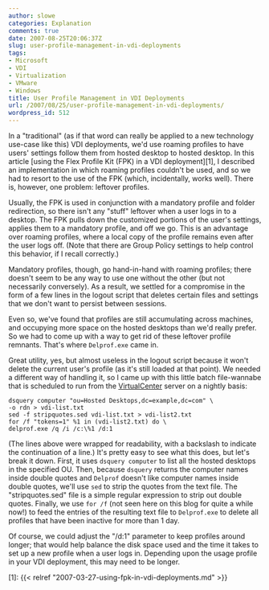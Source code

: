 ```yaml
---
author: slowe
categories: Explanation
comments: true
date: 2007-08-25T20:06:37Z
slug: user-profile-management-in-vdi-deployments
tags:
- Microsoft
- VDI
- Virtualization
- VMware
- Windows
title: User Profile Management in VDI Deployments
url: /2007/08/25/user-profile-management-in-vdi-deployments/
wordpress_id: 512
---
```


In a "traditional" (as if that word can really be applied to a new technology use-case like this) VDI deployments, we'd use roaming profiles to have users' settings follow them from hosted desktop to hosted desktop. In this article [using the Flex Profile Kit (FPK) in a VDI deployment][1], I described an implementation in which roaming profiles couldn't be used, and so we had to resort to the use of the FPK (which, incidentally, works well). There is, however, one problem: leftover profiles.

Usually, the FPK is used in conjunction with a mandatory profile and folder redirection, so there isn't any "stuff" leftover when a user logs in to a desktop. The FPK pulls down the customized portions of the user's settings, applies them to a mandatory profile, and off we go. This is an advantage over roaming profiles, where a local copy of the profile remains even after the user logs off. (Note that there are Group Policy settings to help control this behavior, if I recall correctly.)

Mandatory profiles, though, go hand-in-hand with roaming profiles; there doesn't seem to be any way to use one without the other (but not necessarily conversely). As a result, we settled for a compromise in the form of a few lines in the logout script that deletes certain files and settings that we don't want to persist between sessions.

Even so, we've found that profiles are still accumulating across machines, and occupying more space on the hosted desktops than we'd really prefer. So we had to come up with a way to get rid of these leftover profile remnants. That's where `Delprof.exe` came in.

Great utility, yes, but almost useless in the logout script because it won't delete the current user's profile (as it's still loaded at that point). We needed a different way of handling it, so I came up with this little batch file-wannabe that is scheduled to run from the [VirtualCenter](http://www.vmware.com/products/vi/vc/) server on a nightly basis:

```shell
dsquery computer "ou=Hosted Desktops,dc=example,dc=com" \
-o rdn > vdi-list.txt
sed -f stripquotes.sed vdi-list.txt > vdi-list2.txt
for /f "tokens=1" %1 in (vdi-list2.txt) do \
delprof.exe /q /i /c:\%1 /d:1
```

(The lines above were wrapped for readability, with a backslash to indicate the continuation of a line.) It's pretty easy to see what this does, but let's break it down. First, it uses `dsquery computer` to list all the hosted desktops in the specified OU. Then, because `dsquery` returns the computer names inside double quotes and `Delprof` doesn't like computer names inside double quotes, we'll use `sed` to strip the quotes from the text file. The "stripquotes.sed" file is a simple regular expression to strip out double quotes. Finally, we use `for /f` (not seen here on this blog for quite a while now!) to feed the entries of the resulting text file to `Delprof.exe` to delete all profiles that have been inactive for more than 1 day.

Of course, we could adjust the "/d:1" parameter to keep profiles around longer; that would help balance the disk space used and the time it takes to set up a new profile when a user logs in. Depending upon the usage profile in your VDI deployment, this may need to be longer.

[1]: {{< relref "2007-03-27-using-fpk-in-vdi-deployments.md" >}}
